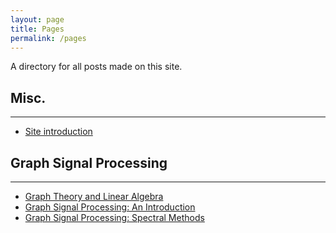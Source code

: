 ```yaml
---
layout: page
title: Pages
permalink: /pages
---
```


A directory for all posts made on this site.

## Misc.
--------

- [Site introduction](https://jcornell616.github.io/about-this-site)

## Graph Signal Processing
--------------------------

- [Graph Theory and Linear Algebra](https://jcornell616.github.io/graph-theory-and-linear-algebra)
- [Graph Signal Processing: An Introduction](https://jcornell616.github.io/Introduction-to-GSP)
- [Graph Signal Processing: Spectral Methods](https://jcornell616.github.io/gsp-spectral-methods)